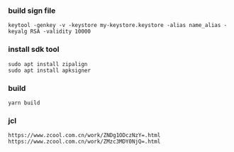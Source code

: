 ### build sign file
```
keytool -genkey -v -keystore my-keystore.keystore -alias name_alias -keyalg RSA -validity 10000
```

### install sdk tool
```
sudo apt install zipalign
sudo apt install apksigner
```

### build
```
yarn build
```

### jcl
```
https://www.zcool.com.cn/work/ZNDg1ODczNzY=.html
https://www.zcool.com.cn/work/ZMzc3MDY0NjQ=.html
```